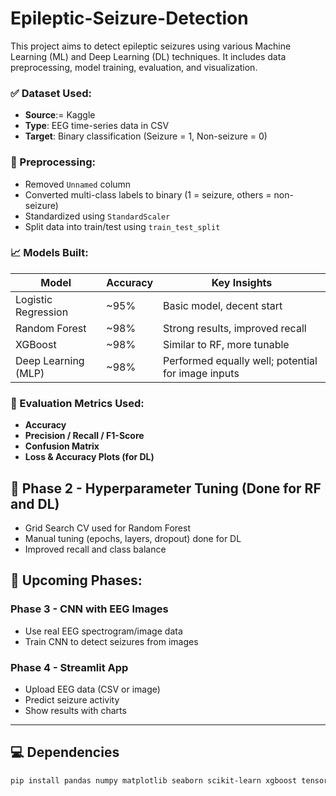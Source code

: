 # Epileptic-Seizure-Detection

This project aims to detect epileptic seizures  using various Machine Learning (ML) and Deep Learning (DL) techniques. It includes data preprocessing, model training, evaluation, and visualization.

### ✅ Dataset Used:
- **Source**:= Kaggle
- **Type**: EEG time-series data in CSV
- **Target**: Binary classification (Seizure = 1, Non-seizure = 0)

### 🔧 Preprocessing:
- Removed `Unnamed` column
- Converted multi-class labels to binary (1 = seizure, others = non-seizure)
- Standardized using `StandardScaler`
- Split data into train/test using `train_test_split`

### 📈 Models Built:
| Model              | Accuracy | Key Insights |
|--------------------|----------|--------------|
| Logistic Regression | ~95%     | Basic model, decent start |
| Random Forest       | ~98%     | Strong results, improved recall |
| XGBoost             | ~98%     | Similar to RF, more tunable |
| Deep Learning (MLP) | ~98%     | Performed equally well; potential for image inputs |

### 🔬 Evaluation Metrics Used:
- **Accuracy**
- **Precision / Recall / F1-Score**
- **Confusion Matrix**
- **Loss & Accuracy Plots (for DL)**

## 🔄 Phase 2 - Hyperparameter Tuning (Done for RF and DL)
- Grid Search CV used for Random Forest
- Manual tuning (epochs, layers, dropout) done for DL
- Improved recall and class balance

## 🧭 Upcoming Phases:

### Phase 3 - CNN with EEG Images
- Use real EEG spectrogram/image data
- Train CNN to detect seizures from images

### Phase 4 - Streamlit App
- Upload EEG data (CSV or image)
- Predict seizure activity
- Show results with charts

---

## 💻 Dependencies

```bash
pip install pandas numpy matplotlib seaborn scikit-learn xgboost tensorflow streamlit

